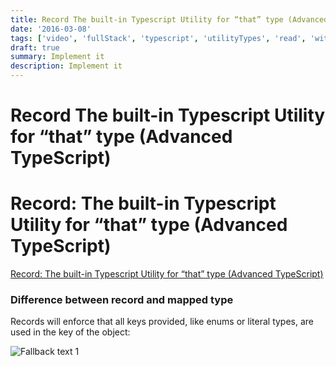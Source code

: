 ```yaml
---
title: Record The built-in Typescript Utility for “that” type (Advanced TypeScript)
date: '2016-03-08'
tags: ['video', 'fullStack', 'typescript', 'utilityTypes', 'read', 'withResume']
draft: true
summary: Implement it
description: Implement it
---
```


# Record The built-in Typescript Utility for “that” type (Advanced TypeScript)

# Record: The built-in Typescript Utility for “that” type (Advanced TypeScript)
[Record: The built-in Typescript Utility for “that” type (Advanced TypeScript)](https://www.youtube.com/watch?v=-yvPxBaCLM0&ab_channel=BasaratCodes)

### Difference between record and mapped type

Records will enforce that all keys provided, like enums or literal types, are used in the key of the object:

![Fallback text 1](/static/assets/pasted-image-20221003190855.png)